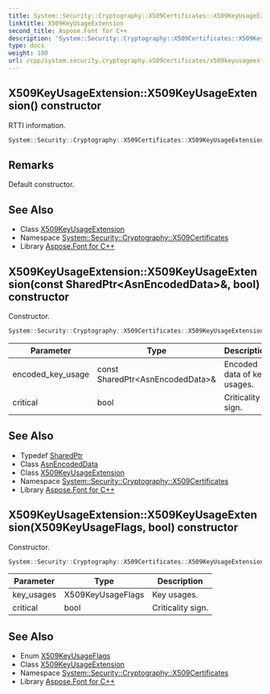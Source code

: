 ```yaml
---
title: System::Security::Cryptography::X509Certificates::X509KeyUsageExtension::X509KeyUsageExtension constructor
linktitle: X509KeyUsageExtension
second_title: Aspose.Font for C++
description: 'System::Security::Cryptography::X509Certificates::X509KeyUsageExtension::X509KeyUsageExtension constructor. RTTI information in C++.'
type: docs
weight: 100
url: /cpp/system.security.cryptography.x509certificates/x509keyusageextension/x509keyusageextension/
---
```

## X509KeyUsageExtension::X509KeyUsageExtension() constructor


RTTI information.

```cpp
System::Security::Cryptography::X509Certificates::X509KeyUsageExtension::X509KeyUsageExtension()
```

## Remarks


Default constructor. 
## See Also

* Class [X509KeyUsageExtension](../)
* Namespace [System::Security::Cryptography::X509Certificates](../../)
* Library [Aspose.Font for C++](../../../)
## X509KeyUsageExtension::X509KeyUsageExtension(const SharedPtr\<AsnEncodedData\>\&, bool) constructor


Constructor.

```cpp
System::Security::Cryptography::X509Certificates::X509KeyUsageExtension::X509KeyUsageExtension(const SharedPtr<AsnEncodedData> &encoded_key_usage, bool critical)
```


| Parameter | Type | Description |
| --- | --- | --- |
| encoded_key_usage | const SharedPtr\<AsnEncodedData\>\& | Encoded data of key usages. |
| critical | bool | Criticality sign. |

## See Also

* Typedef [SharedPtr](../../../system/sharedptr/)
* Class [AsnEncodedData](../../../system.security.cryptography/asnencodeddata/)
* Class [X509KeyUsageExtension](../)
* Namespace [System::Security::Cryptography::X509Certificates](../../)
* Library [Aspose.Font for C++](../../../)
## X509KeyUsageExtension::X509KeyUsageExtension(X509KeyUsageFlags, bool) constructor


Constructor.

```cpp
System::Security::Cryptography::X509Certificates::X509KeyUsageExtension::X509KeyUsageExtension(X509KeyUsageFlags key_usages, bool critical)
```


| Parameter | Type | Description |
| --- | --- | --- |
| key_usages | X509KeyUsageFlags | Key usages. |
| critical | bool | Criticality sign. |

## See Also

* Enum [X509KeyUsageFlags](../../x509keyusageflags/)
* Class [X509KeyUsageExtension](../)
* Namespace [System::Security::Cryptography::X509Certificates](../../)
* Library [Aspose.Font for C++](../../../)
